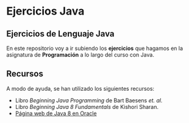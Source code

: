 # Ejercicios Java
## Ejercicios de Lenguaje Java ##
En este repositorio voy a ir subiendo los **ejercicios** que hagamos en la asignatura de **Programación** a lo largo del curso con Java.

## Recursos ##
A modo de ayuda, se han utilizado los siguientes recursos:

 - Libro *Beginning Java Programming* de Bart Baesens *et. al.*
 - Libro *Beginning Java 8 Fundamentals* de Kishori Sharan.
 - [Página web de Java 8 en Oracle](https://docs.oracle.com/javase/8/docs/api/)
